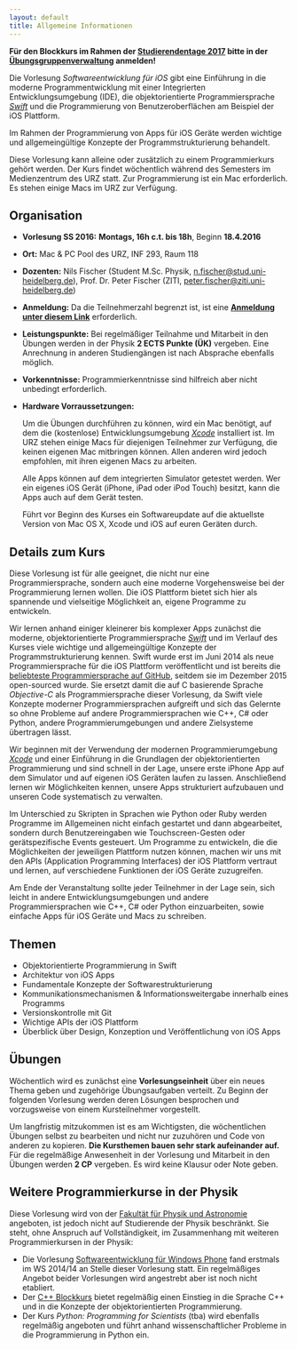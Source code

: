 ```yaml
---
layout: default
title: Allgemeine Informationen
---
```


**Für den Blockkurs im Rahmen der [Studierendentage 2017](https://uebungen.physik.uni-heidelberg.de/vorlesung/20171/studierendentage) bitte in der [Übungsgruppenverwaltung](https://uebungen.physik.uni-heidelberg.de/vorlesung/20171/studierendentage) anmelden!**

Die Vorlesung *Softwareentwicklung für iOS* gibt eine Einführung in die moderne Programmentwicklung mit einer Integrierten Entwicklungsumgebung (IDE), die objektorientierte Programmiersprache *[Swift](https://swift.org)* und die Programmierung von Benutzeroberflächen am Beispiel der iOS Plattform.

Im Rahmen der Programmierung von Apps für iOS Geräte werden wichtige und allgemeingültige Konzepte der Programmstrukturierung behandelt.

Diese Vorlesung kann alleine oder zusätzlich zu einem Programmierkurs gehört werden. Der Kurs findet wöchentlich während des Semesters im Medienzentrum des URZ statt. Zur Programmierung ist ein Mac erforderlich. Es stehen einige Macs im URZ zur Verfügung.


## Organisation

- **Vorlesung SS 2016:** **Montags, 16h c.t. bis 18h**, Beginn **18.4.2016**
- **Ort:** Mac & PC Pool des URZ, INF 293, Raum 118
- **Dozenten:** Nils Fischer (Student M.Sc. Physik, [n.fischer@stud.uni-heidelberg.de](mailto:n.fischer@stud.uni-heidelberg.de)), Prof. Dr. Peter Fischer (ZITI, [peter.fischer@ziti.uni-heidelberg.de](mailto:peter.fischer@ziti.uni-heidelberg.de))
- **Anmeldung:** Da die Teilnehmerzahl begrenzt ist, ist eine **[Anmeldung unter diesem Link](https://docs.google.com/forms/d/1AOIBd6E42JKvcZQWbhphE4QBmajtoOSqrEFP2HxPEIs/viewform)** erforderlich.
- **Leistungspunkte:** Bei regelmäßiger Teilnahme und Mitarbeit in den Übungen werden in der Physik **2 ECTS Punkte (ÜK)** vergeben. Eine Anrechnung in anderen Studiengängen ist nach Absprache ebenfalls möglich.
- **Vorkenntnisse:** Programmierkenntnisse sind hilfreich aber nicht unbedingt erforderlich.
- **Hardware Vorraussetzungen:**

	Um die Übungen durchführen zu können, wird ein Mac benötigt, auf dem die (kostenlose) Entwicklungsumgebung *[Xcode](https://itunes.apple.com/de/app/xcode/id497799835?mt=12)* installiert ist. Im URZ stehen einige Macs für diejenigen Teilnehmer zur Verfügung, die keinen eigenen Mac mitbringen können. Allen anderen wird jedoch empfohlen, mit ihren eigenen Macs zu arbeiten.

	Alle Apps können auf dem integrierten Simulator getestet werden. Wer ein eigenes iOS Gerät (iPhone, iPad oder iPod Touch) besitzt, kann die Apps auch auf dem Gerät testen.

	Führt vor Beginn des Kurses ein Softwareupdate auf die aktuellste Version von Mac OS X, Xcode und iOS auf euren Geräten durch.


## Details zum Kurs

Diese Vorlesung ist für alle geeignet, die nicht nur eine Programmiersprache, sondern auch eine moderne Vorgehensweise bei der Programmierung lernen wollen. Die iOS Plattform bietet sich hier als spannende und vielseitige Möglichkeit an, eigene Programme zu entwickeln.

Wir lernen anhand einiger kleinerer bis komplexer Apps zunächst die moderne, objektorientierte Programmiersprache *[Swift](https://swift.org)* und im Verlauf des Kurses viele wichtige und allgemeingültige Konzepte der Programmstrukturierung kennen. Swift wurde erst im Juni 2014 als neue Programmiersprache für die iOS Plattform veröffentlicht und ist bereits die [beliebteste Programmiersprache auf GitHub](https://github.com/showcases/programming-languages), seitdem sie im Dezember 2015 open-sourced wurde. Sie ersetzt damit die auf C basierende Sprache *Objective-C* als Programmiersprache dieser Vorlesung, da Swift viele Konzepte moderner Programmiersprachen aufgreift und sich das Gelernte so ohne Probleme auf andere Programmiersprachen wie C++, C# oder Python, andere Programmierumgebungen und andere Zielsysteme übertragen lässt.

Wir beginnen mit der Verwendung der modernen Programmierumgebung *[Xcode](https://developer.apple.com/xcode/)* und einer Einführung in die Grundlagen der objektorientierten Programmierung und sind schnell in der Lage, unsere erste iPhone App auf dem Simulator und auf eigenen iOS Geräten laufen zu lassen. Anschließend lernen wir Möglichkeiten kennen, unsere Apps strukturiert aufzubauen und unseren Code systematisch zu verwalten.

Im Unterschied zu Skripten in Sprachen wie Python oder Ruby werden Programme im Allgemeinen nicht einfach gestartet und dann abgearbeitet, sondern durch Benutzereingaben wie Touchscreen-Gesten oder gerätspezifische Events gesteuert. Um Programme zu entwickeln, die die Möglichkeiten der jeweiligen Plattform nutzen können, machen wir uns mit den APIs (Application Programming Interfaces) der iOS Plattform vertraut und lernen, auf verschiedene Funktionen der iOS Geräte zuzugreifen.

Am Ende der Veranstaltung sollte jeder Teilnehmer in der Lage sein, sich leicht in andere Entwicklungsumgebungen und andere Programmiersprachen wie C++, C# oder Python einzuarbeiten, sowie einfache Apps für iOS Geräte und Macs zu schreiben.


## Themen

- Objektorientierte Programmierung in Swift
- Architektur von iOS Apps
- Fundamentale Konzepte der Softwarestrukturierung
- Kommunikationsmechanismen & Informationsweitergabe innerhalb eines Programms
- Versionskontrolle mit Git
- Wichtige APIs der iOS Plattform
- Überblick über Design, Konzeption und Veröffentlichung von iOS Apps


## Übungen

Wöchentlich wird es zunächst eine **Vorlesungseinheit** über ein neues Thema geben und zugehörige Übungsaufgaben verteilt. Zu Beginn der folgenden Vorlesung werden deren Lösungen besprochen und vorzugsweise von einem Kursteilnehmer vorgestellt.

Um langfristig mitzukommen ist es am Wichtigsten, die wöchentlichen Übungen selbst zu bearbeiten und nicht nur zuzuhören und Code von anderen zu kopieren. **Die Kursthemen bauen sehr stark aufeinander auf.** Für die regelmäßige Anwesenheit in der Vorlesung und Mitarbeit in den Übungen werden **2 CP** vergeben. Es wird keine Klausur oder Note geben.


## Weitere Programmierkurse in der Physik

Diese Vorlesung wird von der [Fakultät für Physik und Astronomie](http://www.physik.uni-heidelberg.de) angeboten, ist jedoch nicht auf Studierende der Physik beschränkt. Sie steht, ohne Anspruch auf Vollständigkeit, im Zusammenhang mit weiteren Programmierkursen in der Physik:

- Die Vorlesung [Softwareentwicklung für Windows Phone](http://sus.ziti.uni-heidelberg.de/Lehre/WinPhone1516/?lang=de) fand erstmals im WS 2014/14 an Stelle dieser Vorlesung statt. Ein regelmäßiges Angebot beider Vorlesungen wird angestrebt aber ist noch nicht etabliert.
- Der [C++ Blockkurs](http://wiki.kip.uni-heidelberg.de/ti/Informatik-Vorkurs/index.php/Main_Page) bietet regelmäßig einen Einstieg in die Sprache C++ und in die Konzepte der objektorientierten Programmierung.
- Der Kurs *Python: Programming for Scientists* (tba) wird ebenfalls regelmäßig angeboten und führt anhand wissenschaftlicher Probleme in die Programmierung in Python ein.
